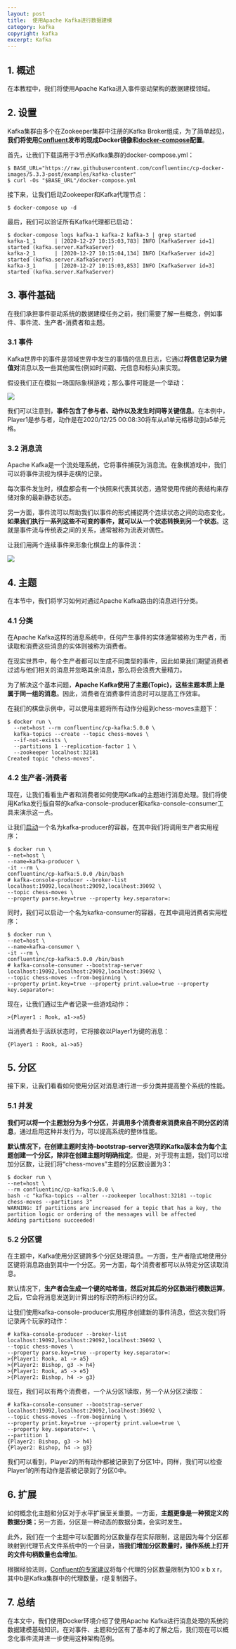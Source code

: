 ```yaml
---
layout: post
title:  使用Apache Kafka进行数据建模
category: kafka
copyright: kafka
excerpt: Kafka
---
```


## 1. 概述

在本教程中，我们将使用Apache Kafka进入事件驱动架构的数据建模领域。

## 2. 设置

Kafka集群由多个在Zookeeper集群中注册的Kafka Broker组成，为了简单起见，**我们将使用[Confluent](https://docs.confluent.io/5.0.0/installation/docker/docs/installation/clustered-deployment.html#docker-compose-setting-up-a-three-node-kafka-cluster)发布的现成Docker镜像和[docker-compose](https://baeldung.com/docker-compose)配置**。

首先，让我们下载适用于3节点Kafka集群的docker-compose.yml：

```shell
$ BASE_URL="https://raw.githubusercontent.com/confluentinc/cp-docker-images/5.3.3-post/examples/kafka-cluster"
$ curl -Os "$BASE_URL"/docker-compose.yml
```

接下来，让我们启动Zookeeper和Kafka代理节点：

```shell
$ docker-compose up -d
```

最后，我们可以验证所有Kafka代理都已启动：

```shell
$ docker-compose logs kafka-1 kafka-2 kafka-3 | grep started
kafka-1_1      | [2020-12-27 10:15:03,783] INFO [KafkaServer id=1] started (kafka.server.KafkaServer)
kafka-2_1      | [2020-12-27 10:15:04,134] INFO [KafkaServer id=2] started (kafka.server.KafkaServer)
kafka-3_1      | [2020-12-27 10:15:03,853] INFO [KafkaServer id=3] started (kafka.server.KafkaServer)
```

## 3. 事件基础

在我们承担事件驱动系统的数据建模任务之前，我们需要了解一些概念，例如事件、事件流、生产者-消费者和主题。

### 3.1 事件

Kafka世界中的事件是领域世界中发生的事情的信息日志，它通过**将信息记录为键值对**消息以及一些其他属性(例如时间戳、元信息和标头)来实现。

假设我们正在模拟一场国际象棋游戏；那么事件可能是一个举动：

![](/assets/images/2025/kafka/apachekafkadatamodeling01.png)

我们可以注意到，**事件包含了参与者、动作以及发生时间等关键信息**。在本例中，Player1是参与者，动作是在2020/12/25 00:08:30将车从a1单元格移动到a5单元格。

### 3.2 消息流

Apache Kafka是一个流处理系统，它将事件捕获为消息流。在象棋游戏中，我们可以将事件流视为棋手走棋的记录。

每次事件发生时，棋盘都会有一个快照来代表其状态，通常使用传统的表结构来存储对象的最新静态状态。

另一方面，事件流可以帮助我们以事件的形式捕捉两个连续状态之间的动态变化，**如果我们执行一系列这些不可变的事件，就可以从一个状态转换到另一个状态**。这就是事件流与传统表之间的关系，通常被称为流表对偶性。

让我们用两个连续事件来形象化棋盘上的事件流：

![](/assets/images/2025/kafka/apachekafkadatamodeling02.png)

## 4. 主题

在本节中，我们将学习如何对通过Apache Kafka路由的消息进行分类。

### 4.1 分类

在Apache Kafka这样的消息系统中，任何产生事件的实体通常被称为生产者，而读取和消费这些消息的实体则被称为消费者。

在现实世界中，每个生产者都可以生成不同类型的事件，因此如果我们期望消费者过滤与他们相关的消息并忽略其余消息，那么将会浪费大量精力。

为了解决这个基本问题，**Apache Kafka使用了主题(Topic)，这些主题本质上是属于同一组的消息**。因此，消费者在消费事件消息时可以提高工作效率。

在我们的棋盘示例中，可以使用主题将所有动作分组到chess-moves主题下：

```shell
$ docker run \
  --net=host --rm confluentinc/cp-kafka:5.0.0 \
  kafka-topics --create --topic chess-moves \
  --if-not-exists \
  --partitions 1 --replication-factor 1 \
  --zookeeper localhost:32181
Created topic "chess-moves".
```

### 4.2 生产者-消费者

现在，让我们看看生产者和消费者如何使用Kafka的主题进行消息处理。我们将使用Kafka发行版自带的kafka-console-producer和kafka-console-consumer工具来演示这一点。

让我们[启动](https://docs.docker.com/engine/reference/commandline/run/)一个名为kafka-producer的容器，在其中我们将调用生产者实用程序：

```shell
$ docker run \
--net=host \
--name=kafka-producer \
-it --rm \
confluentinc/cp-kafka:5.0.0 /bin/bash
# kafka-console-producer --broker-list localhost:19092,localhost:29092,localhost:39092 \
--topic chess-moves \
--property parse.key=true --property key.separator=:
```

同时，我们可以启动一个名为kafka-consumer的容器，在其中调用消费者实用程序：

```shell
$ docker run \
--net=host \
--name=kafka-consumer \
-it --rm \
confluentinc/cp-kafka:5.0.0 /bin/bash
# kafka-console-consumer --bootstrap-server localhost:19092,localhost:29092,localhost:39092 \
--topic chess-moves --from-beginning \
--property print.key=true --property print.value=true --property key.separator=:
```

现在，让我们通过生产者记录一些游戏动作：

```shell
>{Player1 : Rook, a1->a5}
```

当消费者处于活跃状态时，它将接收以Player1为键的消息：

```shell
{Player1 : Rook, a1->a5}
```

## 5. 分区

接下来，让我们看看如何使用分区对消息进行进一步分类并提高整个系统的性能。

### 5.1 并发

**我们可以将一个主题划分为多个分区，并调用多个消费者来消费来自不同分区的消息**，通过启用这种并发行为，可以提高系统的整体性能。

**默认情况下，在创建主题时支持–bootstrap-server选项的Kafka版本会为每个主题创建一个分区，除非在创建主题时明确指定**。但是，对于现有主题，我们可以增加分区数，让我们将“chess-moves”主题的分区数设置为3：

```shell
$ docker run \
--net=host \
--rm confluentinc/cp-kafka:5.0.0 \
bash -c "kafka-topics --alter --zookeeper localhost:32181 --topic chess-moves --partitions 3"
WARNING: If partitions are increased for a topic that has a key, the partition logic or ordering of the messages will be affected
Adding partitions succeeded!
```

### 5.2 分区键

在主题中，Kafka使用分区键跨多个分区处理消息。一方面，生产者隐式地使用分区键将消息路由到其中一个分区。另一方面，每个消费者都可以从特定分区读取消息。

默认情况下，**生产者会生成一个键的哈希值，然后对其后的分区数进行模数运算**。之后，它会将消息发送到计算出的标识符所标识的分区。

让我们使用kafka-console-producer实用程序创建新的事件消息，但这次我们将记录两个玩家的动作：

```shell
# kafka-console-producer --broker-list localhost:19092,localhost:29092,localhost:39092 \
--topic chess-moves \
--property parse.key=true --property key.separator=:
>{Player1: Rook, a1 -> a5}
>{Player2: Bishop, g3 -> h4}
>{Player1: Rook, a5 -> e5}
>{Player2: Bishop, h4 -> g3}
```

现在，我们可以有两个消费者，一个从分区1读取，另一个从分区2读取：

```shell
# kafka-console-consumer --bootstrap-server localhost:19092,localhost:29092,localhost:39092 \
--topic chess-moves --from-beginning \
--property print.key=true --property print.value=true \
--property key.separator=: \
--partition 1
{Player2: Bishop, g3 -> h4}
{Player2: Bishop, h4 -> g3}
```

我们可以看到，Player2的所有动作都被记录到了分区1中。同样，我们可以检查Player1的所有动作是否被记录到了分区0中。

## 6. 扩展

如何概念化主题和分区对于水平扩展至关重要。一方面，**主题更像是一种预定义的数据分类**；另一方面，分区是一种动态的数据分类，会实时发生。

此外，我们在一个主题中可以配置的分区数量存在实际限制，这是因为每个分区都映射到代理节点文件系统中的一个目录，**当我们增加分区数量时，操作系统上打开的文件句柄数量也会增加**。

根据经验法则，[Confluent的专家建议](https://www.confluent.io/blog/how-choose-number-topics-partitions-kafka-cluster/)将每个代理的分区数量限制为100 x b x r，其中b是Kafka集群中的代理数量，r是复制因子。

## 7. 总结

在本文中，我们使用Docker环境介绍了使用Apache Kafka进行消息处理的系统的数据建模基础知识。在对事件、主题和分区有了基本的了解之后，我们现在可以概念化事件流并进一步使用这种架构范例。